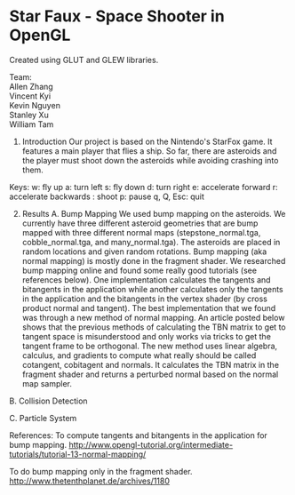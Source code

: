 Star Faux - Space Shooter in OpenGL
===================================

Created using GLUT and GLEW libraries.

Team:  
Allen Zhang  
Vincent Kyi  
Kevin Nguyen  
Stanley Xu  
William Tam  

1. Introduction
    Our project is based on the Nintendo's StarFox game. It features a main 
player that flies a ship. So far, there are asteroids and the player must shoot
down the asteroids while avoiding crashing into them.

Keys:
    w: fly up
    a: turn left
    s: fly down
    d: turn right
    e: accelerate forward
    r: accelerate backwards
    <SPACE>: shoot
    p: pause 
    q, Q, Esc: quit


2. Results
A. Bump Mapping
    We used bump mapping on the asteroids. We currently have three different
asteroid geometries that are bump mapped with three different normal maps 
(stepstone_normal.tga, cobble_normal.tga, and many_normal.tga). The asteroids
are placed in random locations and given random rotations.
    Bump mapping (aka normal mapping) is mostly done in the fragment shader. 
We researched bump mapping online and found some really good tutorials (see references
below). One implementation calculates the tangents and bitangents in the
application while another calculates only the tangents in the application
and the bitangents in the vertex shader (by cross product normal and tangent). 
The best implementation that we found was through a new method of normal mapping.
An article posted below shows that the previous methods of calculating the TBN
matrix to get to tangent space is misunderstood and only works via tricks to get
the tangent frame to be orthogonal. The new method uses linear algebra, calculus,
and gradients to compute what really should be called cotangent, cobitagent and normals.
It calculates the TBN matrix in the fragment shader and returns a perturbed normal
based on the normal map sampler.

B. Collision Detection

C. Particle System


References:
To compute tangents and bitangents in the application for bump mapping.
http://www.opengl-tutorial.org/intermediate-tutorials/tutorial-13-normal-mapping/

To do bump mapping only in the fragment shader.
http://www.thetenthplanet.de/archives/1180
